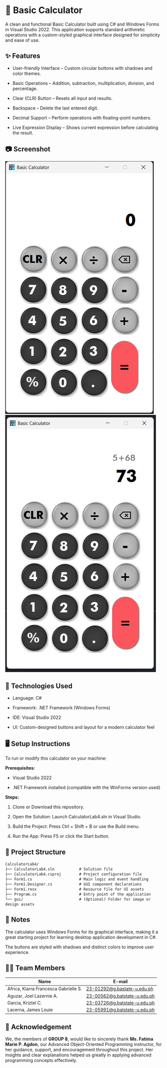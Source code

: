 # 🧮 Basic Calculator
A clean and functional Basic Calculator built using C# and Windows Forms in Visual Studio 2022. This application supports standard arithmetic operations with a custom-styled graphical interface designed for simplicity and ease of use.


## ✨ Features

* User-friendly Interface – Custom circular buttons with shadows and color themes.

* Basic Operations – Addition, subtraction, multiplication, division, and percentage.

* Clear (CLR) Button – Resets all input and results.

* Backspace – Delete the last entered digit.

* Decimal Support – Perform operations with floating-point numbers.

* Live Expression Display – Shows current expression before calculating the result.

## 📷 Screenshot

![Output 1](sample_output/sample1.png)    ![Output 2](sample_output/sample2.png)

## 🧰 Technologies Used
* Language: C#

* Framework: .NET Framework (Windows Forms)

* IDE: Visual Studio 2022

* UI: Custom-designed buttons and layout for a modern calculator feel

## 🖥️ Setup Instructions
To run or modify this calculator on your machine:

**Prerequisites:**

* Visual Studio 2022

* .NET Framework installed (compatible with the WinForms version used)

**Steps:**

1. Clone or Download this repository.

2. Open the Solution: Launch CalculatorLab4.sln in Visual Studio.

3. Build the Project: Press Ctrl + Shift + B or use the Build menu.

4. Run the App: Press F5 or click the Start button.

## 📁 Project Structure

    CalculatorLab4/
    ├── CalculatorLab4.sln           # Solution file
    ├── CalculatorLab4.csproj        # Project configuration file
    ├── Form1.cs                     # Main logic and event handling
    ├── Form1.Designer.cs            # GUI component declarations
    ├── Form1.resx                   # Resource file for UI assets
    ├── Program.cs                   # Entry point of the application
    └── gui/                         # (Optional) Folder for image or design assets
## 📝 Notes
The calculator uses Windows Forms for its graphical interface, making it a great starting project for learning desktop application development in C#.

The buttons are styled with shadows and distinct colors to improve user experience.

## 🧑‍💻 Team Members
| Name  | E-mail             |
|------------|-------------------------|
| Africa, Kiarra Francesca Gabrielle S. | 23-01292@g.bastate-u.edu.ph |
| Aguzar, Joel Lazernie A. | 23-00562@g.batstate-u.edu.ph |
| Garcia, Kriztel C.| 23-03726@g.batstate-u.edu.ph |
| Lacerna, James Louie | 23-05991@g.batstate-u.edu.ph |

## 🤝 Acknowledgement

We, the members of **GROUP 8**, would like to sincerely thank **Ms. Fatima Marie P. Agdon**, our Advanced Object-Oriented Programming instructor, for her guidance, support, and encouragement throughout this project. Her insights and clear explanations helped us greatly in applying advanced programming concepts effectively.
